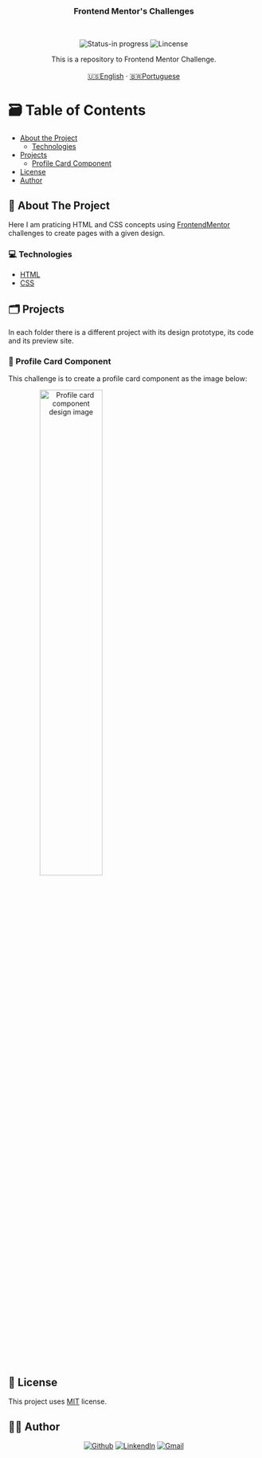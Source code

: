 <h3 align="center">Frontend Mentor's Challenges</h3>
</br> 

<p align="center">
      <img src="https://img.shields.io/badge/status-in%20progress-brightgreen" alt="Status-in progress" />
      <img src="https://img.shields.io/static/v1?label=Lincense&message=MIT&color=0000ff " alt="Lincense" />
</p>

<p align="center">
  This is a repository to Frontend Mentor Challenge.
  <br />
  <br />
  <a href="README.md">🇺🇸English</a>
   ·
  <a href="README-pt.md">🇧🇷Portuguese</a>
</p>

<!-- TABLE OF CONTENTS -->
# :card_file_box: Table of Contents

* [About the Project](#book-about-the-project)
  * [Technologies](#computer-technologies)
* [Projects](#card_index_dividers-projects)
  * [Profile Card Component](#pushpin-profile-card-component)
* [License](#page_facing_up-license)
* [Author](#woman_technologist-author)

## :book: About The Project

Here I am praticing HTML and CSS concepts using [FrontendMentor](https://www.frontendmentor.io/) challenges to create pages with a given design. 

### :computer: Technologies

* [HTML](https://html.com)
* [CSS](https://devdocs.io/css/)

## :card_index_dividers: Projects

In each folder there is a different project with its design prototype, its code and its preview site.

### :pushpin: Profile Card Component

This challenge is to create a profile card component as the image below:

<span align='center'>
  <img src="https://user-images.githubusercontent.com/62452619/105778278-daeb3b80-5f4a-11eb-9d26-4306be490cd0.jpg" alt="Profile card component design image" width='50%' />
</span>

## :page_facing_up: License

This project uses [MIT](https://github.com/3salles/node-book/blob/master/LICENSE.md) license.

## ‍:woman_technologist: Author

<p align="center">
  <a href="https://github.com/3salles"><img src="https://img.shields.io/badge/-Github-000?style=flat-square&logo=Github&logoColor=white&link=https://github.com/3salles" alt="Github" /></a>
  <a href="https://www.linkedin.com/in/beatriz-salles-b701a31a6/"><img src="https://img.shields.io/badge/-LinkedIn-blue?style=flat-square&logo=Linkedin&logoColor=white&link=https://www.linkedin.com/in/beatriz-salles-b701a31a6" alt="LinkendIn" /></a>
  <a href="mailto:beatrizsallesss@gmail.com"><img src="https://img.shields.io/badge/-Gmail-c14438?style=flat-square&logo=Gmail&logoColor=white&link=mailto:beatrizsallesss@gmail.com" alt="Gmail" /></a>